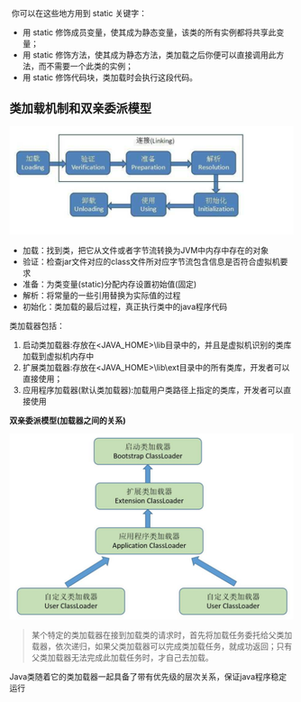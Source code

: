 ​	你可以在这些地方用到 static 关键字：

- 用 static 修饰成员变量，使其成为静态变量，该类的所有实例都将共享此变量；
- 用 static 修饰方法，使其成为静态方法，类加载之后你便可以直接调用此方法，而不需要一个此类的实例；
- 用 static 修饰代码块，类加载时会执行这段代码。

## 类加载机制和双亲委派模型

![classLoader](../../image/classLoader.png)

- 加载：找到类，把它从文件或者字节流转换为JVM中内存中存在的对象
- 验证：检查jar文件对应的class文件所对应字节流包含信息是否符合虚拟机要求
- 准备：为类变量(static)分配内存设置初始值(固定)
- 解析：将常量的一些引用替换为实际值的过程
- 初始化：类加载的最后过程，真正执行类中的java程序代码

类加载器包括：

1. 启动类加载器:存放在<JAVA_HOME>\lib目录中的，并且是虚拟机识别的类库加载到虚拟机内存中
2. 扩展类加载器:存放在<JAVA_HOME>\lib\ext目录中的所有类库，开发者可以直接使用；
3. 应用程序加载器(默认类加载器):加载用户类路径上指定的类库，开发者可以直接使用

**双亲委派模型(加载器之间的关系)**

![delegate](../../image/delegate_model.png)

> 某个特定的类加载器在接到加载类的请求时，首先将加载任务委托给父类加载器，依次递归，如果父类加载器可以完成类加载任务，就成功返回；只有父类加载器无法完成此加载任务时，才自己去加载。

Java类随着它的类加载器一起具备了带有优先级的层次关系，保证java程序稳定运行